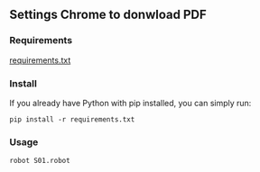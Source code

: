 ## Settings Chrome to donwload PDF

### Requirements
[requirements.txt](requirements.txt)

### Install
If you already have Python with pip installed, you can simply run:

```pip install -r requirements.txt```

### Usage
```robot S01.robot```
